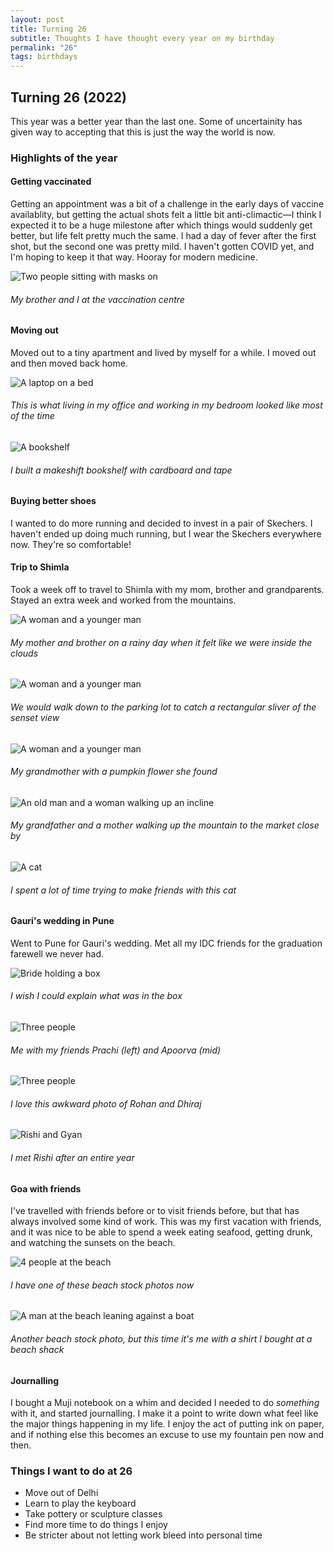 ```yaml
---
layout: post
title: Turning 26
subtitle: Thoughts I have thought every year on my birthday
permalink: "26"
tags: birthdays
---
```


## Turning 26 (2022)

This year was a better year than the last one. Some of uncertainity has given way to accepting that this is just the way the world is now.

### Highlights of the year

#### Getting vaccinated
Getting an appointment was a bit of a challenge in the early days of vaccine availablity, but getting the actual shots felt a little bit anti-climactic—I think I expected it to be a huge milestone after which things would suddenly get better, but life felt pretty much the same. I had a day of fever after the first shot, but the second one was pretty mild. I haven't gotten COVID yet, and I'm hoping to keep it that way. Hooray for modern medicine.

![Two people sitting with masks on](https://gyanl.com/assets/jab.jpg)
###### My brother and I at the vaccination centre

#### Moving out
Moved out to a tiny apartment and lived by myself for a while. I moved out and then moved back home. 

![A laptop on a bed](https://gyanl.com/assets/teams-call.jpg)
###### This is what living in my office and working in my bedroom looked like most of the time

![A bookshelf](https://gyanl.com/assets/468-books.jpg)
###### I built a makeshift bookshelf with cardboard and tape

#### Buying better shoes
I wanted to do more running and decided to invest in a pair of Skechers. I haven't ended up doing much running, but I wear the Skechers everywhere now. They're so comfortable!

#### Trip to Shimla 
Took a week off to travel to Shimla with my mom, brother and grandparents. Stayed an extra week and worked from the mountains.

![A woman and a younger man](https://gyanl.com/assets/shimla-mom-neel.jpg)
###### My mother and brother on a rainy day when it felt like we were inside the clouds

![A woman and a younger man](https://gyanl.com/assets/shimla-sunset.jpg)
###### We would walk down to the parking lot to catch a rectangular sliver of the senset view

![A woman and a younger man](https://gyanl.com/assets/pumpkin.jpg)
###### My grandmother with a pumpkin flower she found

![An old man and a woman walking up an incline](https://gyanl.com/assets/shimla-walk.jpg)
###### My grandfather and a mother walking up the mountain to the market close by

![A cat](https://gyanl.com/assets/shimla-cat.jpg)
###### I spent a lot of time trying to make friends with this cat

#### Gauri's wedding in Pune
Went to Pune for Gauri's wedding. Met all my IDC friends for the graduation farewell we never had. 

![Bride holding a box](https://gyanl.com/assets/gauri-wedding.jpg)
###### I wish I could explain what was in the box

![Three people](https://gyanl.com/assets/prachi-apoorva-gyan.jpg)
###### Me with my friends Prachi (left) and Apoorva (mid)

![Three people](https://gyanl.com/assets/rohan-dhiraj.jpg)
###### I love this awkward photo of Rohan and Dhiraj

![Rishi and Gyan](https://gyanl.com/assets/rishi-gyan.jpg)
###### I met Rishi after an entire year

#### Goa with friends
I've travelled with friends before or to visit friends before, but that has always involved some kind of work. This was my first vacation with friends, and it was nice to be able to spend a week eating seafood, getting drunk, and watching the sunsets on the beach. 

![4 people at the beach](https://gyanl.com/assets/goa.jpg)
###### I have one of these beach stock photos now

![A man at the beach leaning against a boat](https://gyanl.com/assets/goa-boat.jpg)
###### Another beach stock photo, but this time it's me with a shirt I bought at a beach shack

#### Journalling
I bought a Muji notebook on a whim and decided I needed to do *something* with it, and started journalling. I make it a point to write down what feel like the major things happening in my life. I enjoy the act of putting ink on paper, and if nothing else this becomes an excuse to use my fountain pen now and then.

### Things I want to do at 26
- Move out of Delhi
- Learn to play the keyboard
- Take pottery or sculpture classes
- Find more time to do things I enjoy
- Be stricter about not letting work bleed into personal time
